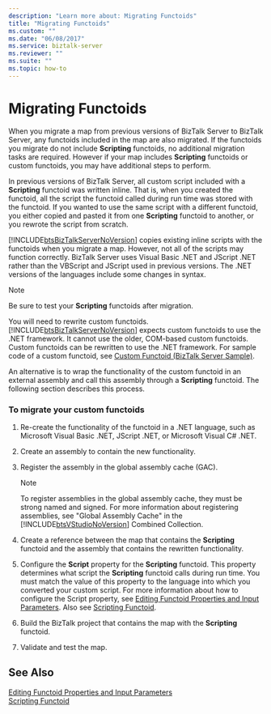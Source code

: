 ```yaml
---
description: "Learn more about: Migrating Functoids"
title: "Migrating Functoids"
ms.custom: ""
ms.date: "06/08/2017"
ms.service: biztalk-server
ms.reviewer: ""
ms.suite: ""
ms.topic: how-to
---
```

# Migrating Functoids
When you migrate a map from previous versions of BizTalk Server to BizTalk Server, any functoids included in the map are also migrated. If the functoids you migrate do not include **Scripting** functoids, no additional migration tasks are required. However if your map includes **Scripting** functoids or custom functoids, you may have additional steps to perform.  
  
 In previous versions of BizTalk Server, all custom script included with a **Scripting** functoid was written inline. That is, when you created the functoid, all the script the functoid called during run time was stored with the functoid. If you wanted to use the same script with a different functoid, you either copied and pasted it from one **Scripting** functoid to another, or you rewrote the script from scratch.  
  
 [!INCLUDE[btsBizTalkServerNoVersion](../includes/btsbiztalkservernoversion-md.md)] copies existing inline scripts with the functoids when you migrate a map. However, not all of the scripts may function correctly. BizTalk Server uses Visual Basic .NET and JScript .NET rather than the VBScript and JScript used in previous versions. The .NET versions of the languages include some changes in syntax.  
  
> [!NOTE]
>  Be sure to test your **Scripting** functoids after migration.  
  
 You will need to rewrite custom functoids. [!INCLUDE[btsBizTalkServerNoVersion](../includes/btsbiztalkservernoversion-md.md)] expects custom functoids to use the .NET framework. It cannot use the older, COM-based custom functoids. Custom functoids can be rewritten to use the .NET framework. For sample code of a custom functoid, see [Custom Functoid (BizTalk Server Sample)](../core/custom-functoid-biztalk-server-sample.md).  
  
 An alternative is to wrap the functionality of the custom functoid in an external assembly and call this assembly through a **Scripting** functoid. The following section describes this process.  
  
### To migrate your custom functoids  
  
1. Re-create the functionality of the functoid in a .NET language, such as Microsoft Visual Basic .NET, JScript .NET, or Microsoft Visual C# .NET.  
  
2. Create an assembly to contain the new functionality.  
  
3. Register the assembly in the global assembly cache (GAC).  
  
   > [!NOTE]
   >  To register assemblies in the global assembly cache, they must be strong named and signed. For more information about registering assemblies, see "Global Assembly Cache" in the [!INCLUDE[btsVStudioNoVersion](../includes/btsvstudionoversion-md.md)] Combined Collection.  
  
4. Create a reference between the map that contains the **Scripting** functoid and the assembly that contains the rewritten functionality.  
  
5. Configure the **Script** property for the **Scripting** functoid. This property determines what script the **Scripting** functoid calls during run time. You must match the value of this property to the language into which you converted your custom script. For more information about how to configure the Script property, see [Editing Functoid Properties and Input Parameters](../core/editing-functoid-properties-and-input-parameters.md). Also see [Scripting Functoid](../core/scripting-functoid.md).  
  
6. Build the BizTalk project that contains the map with the **Scripting** functoid.  
  
7. Validate and test the map.  
  
## See Also  
 [Editing Functoid Properties and Input Parameters](../core/editing-functoid-properties-and-input-parameters.md)   
 [Scripting Functoid](../core/scripting-functoid.md)
